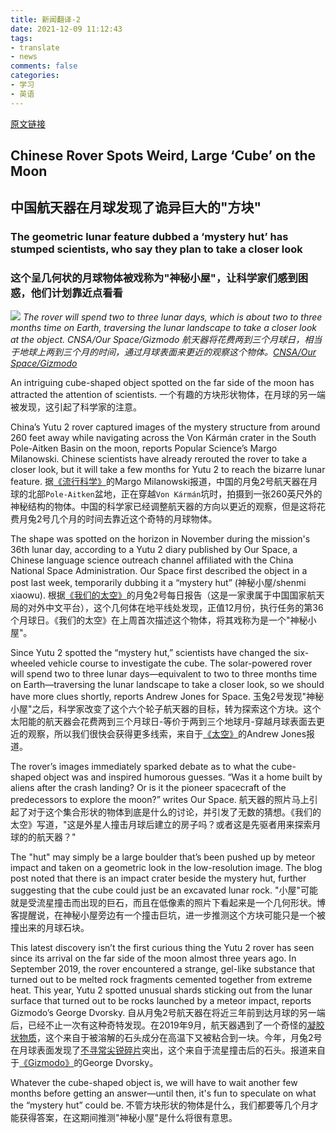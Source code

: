 ```yaml
---
title: 新闻翻译-2
date: 2021-12-09 11:12:43
tags:
- translate
- news
comments: false
categories: 
- 学习
- 英语
---
```

[原文链接](https://www.smithsonianmag.com/smart-news/chinese-rover-spots-weird-cube-on-the-moon-180979174/) 

## Chinese Rover Spots Weird, Large ‘Cube’ on the Moon
## 中国航天器在月球发现了诡异巨大的"方块"

### The geometric lunar feature dubbed a ‘mystery hut’ has stumped scientists, who say they plan to take a closer look
### 这个呈几何状的月球物体被戏称为"神秘小屋"，让科学家们感到困惑，他们计划靠近点看看

![](1.png) 
*The rover will spend two to three lunar days, which is about two to three months time on Earth, traversing the lunar landscape to take a closer look at the object. CNSA/Our Space/Gizmodo*
*航天器将花费两到三个月球日，相当于地球上两到三个月的时间，通过月球表面来更近的观察这个物体。[CNSA/Our Space/Gizmodo](https://mp.weixin.qq.com/s/dpKkjWHk9tay3JERnrfuUw)*

An intriguing cube-shaped object spotted on the far side of the moon has attracted the attention of scientists.
一个有趣的方块形状物体，在月球的另一端被发现，这引起了科学家的注意。

China’s Yutu 2 rover captured images of the mystery structure from around 260 feet away while navigating across the Von Kármán crater in the South Pole-Aitken Basin on the moon, reports Popular Science’s Margo Milanowski. Chinese scientists have already rerouted the rover to take a closer look, but it will take a few months for Yutu 2 to reach the bizarre lunar feature.
据[《流行科学》](https://www.popsci.com/science/chinas-rover-mysterious-hut-on-moon/)的Margo Milanowski报道，中国的月兔2号航天器在月球的北部`Pole-Aitken`盆地，正在穿越`Von Kármán`坑时，拍摄到一张260英尺外的神秘结构的物体。中国的科学家已经调整航天器的方向以更近的观察，但是这将花费月兔2号几个月的时间去靠近这个奇特的月球物体。

The shape was spotted on the horizon in November during the mission's 36th lunar day, according to a Yutu 2 diary published by Our Space, a Chinese language science outreach channel affiliated with the China National Space Administration. Our Space first described the object in a post last week, temporarily dubbing it a “mystery hut” (神秘小屋/shenmi xiaowu).
根据[《我们的太空》](https://mp.weixin.qq.com/s/dpKkjWHk9tay3JERnrfuUw)的月兔2号每日报告（这是一家隶属于中国国家航天局的对外中文平台），这个几何体在地平线处发现，正值12月份，执行任务的第36个月球日。《我们的太空》在上周首次描述这个物体，将其戏称为是一个"神秘小屋"。
<!-- more -->
Since Yutu 2 spotted the “mystery hut,” scientists have changed the six-wheeled vehicle course to investigate the cube. The solar-powered rover will spend two to three lunar days—equivalent to two to three months time on Earth—traversing the lunar landscape to take a closer look, so we should have more clues shortly, reports Andrew Jones for Space. 
玉兔2号发现"神秘小屋"之后，科学家改变了这个六个轮子航天器的目标，转为探索这个方块。这个太阳能的航天器会花费两到三个月球日-等价于两到三个地球月-穿越月球表面去更近的观察，所以我们很快会获得更多线索，来自于[《太空》](https://www.space.com/china-yutu-2-moon-rover-cube-shaped-object-photos)的Andrew Jones报道。

The rover’s images immediately sparked debate as to what the cube-shaped object was and inspired humorous guesses. “Was it a home built by aliens after the crash landing? Or is it the pioneer spacecraft of the predecessors to explore the moon?” writes Our Space.
航天器的照片马上引起了对于这个集合形状的物体到底是什么的讨论，并引发了无数的猜想。《我们的太空》写道，"这是外星人撞击月球后建立的房子吗？或者这是先驱者用来探索月球的的航天器？"

The "hut" may simply be a large boulder that’s been pushed up by meteor impact and taken on a geometric look in the low-resolution image. The blog post noted that there is an impact crater beside the mystery hut, further suggesting that the cube could just be an excavated lunar rock.
"小屋"可能就是受流星撞击而出现的巨石，而且在低像素的照片下看起来是一个几何形状。博客提醒说，在神秘小屋旁边有一个撞击巨坑，进一步推测这个方块可能只是一个被撞出来的月球石块。

This latest discovery isn’t the first curious thing the Yutu 2 rover has seen since its arrival on the far side of the moon almost three years ago. In September 2019, the rover encountered a strange, gel-like substance that turned out to be melted rock fragments cemented together from extreme heat. This year, Yutu 2 spotted unusual shards sticking out from the lunar surface that turned out to be rocks launched by a meteor impact, reports Gizmodo’s George Dvorsky.
自从月兔2号航天器在将近三年前到达月球的另一端后，已经不止一次有这种奇特发现。在2019年9月，航天器遇到了一个奇怪的[凝胶状物质](https://www.inverse.com/science/chinese-lunar-lander-gel-substance)，这个来自于被溶解的石头成分在高温下又被粘合到一块。今年，月兔2号在月球表面发现了[不寻常尖锐碎片](https://www.space.com/china-yutu-2-moon-far-side-rover-milestone-discovery)突出，这个来自于流星撞击后的石头。报道来自于[《Gizmodo》](https://gizmodo.com/chinese-rover-to-investigate-mysterious-hut-spotted-o-1848165985)的George Dvorsky。


Whatever the cube-shaped object is, we will have to wait another few months before getting an answer—until then, it's fun to speculate on what the “mystery hut” could be.
不管方块形状的物体是什么，我们都要等几个月才能获得答案，在这期间推测"神秘小屋"是什么将很有意思。